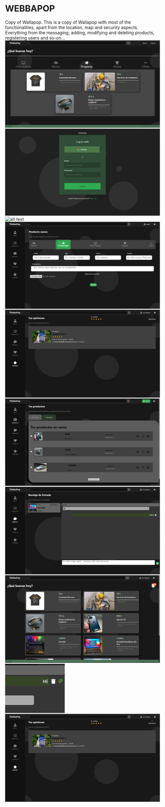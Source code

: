 # WEBBAPOP
Copy of Wallapop.
This is a copy of Wallapop with most of the functionalities, apart from the location, map and security aspects. Everything from the messaging, adding, modifying and deleting products, registering users and so-on...
![alt text](https://github.com/daninfocus/WEBBAPOP/blob/master/WebbapopScreenshots/landing_page.png?raw=true) <br>
![alt text](https://github.com/daninfocus/WEBBAPOP/blob/master/WebbapopScreenshots/login.png?raw=true) <br>
![alt text](https://github.com/daninfocus/WEBBAPOP/blob/master/WebbapopScreenshots/home.png?raw=true) <br>
![alt text](https://github.com/daninfocus/WEBBAPOP/blob/master/WebbapopScreenshots/new_product_page.png?raw=true) <br>
![alt text](https://github.com/daninfocus/WEBBAPOP/blob/master/WebbapopScreenshots/review_page.png?raw=true) <br>
![alt text](https://github.com/daninfocus/WEBBAPOP/blob/master/WebbapopScreenshots/user_page.png?raw=true) <br>
![alt text](https://github.com/daninfocus/WEBBAPOP/blob/master/WebbapopScreenshots/messages_page.png?raw=true) <br>
![alt text](https://github.com/daninfocus/WEBBAPOP/blob/master/WebbapopScreenshots/new_message.png?raw=true) <br>
![alt text](https://github.com/daninfocus/WEBBAPOP/blob/master/WebbapopScreenshots/read_message.png?raw=true) <br>
![alt text](https://github.com/daninfocus/WEBBAPOP/blob/master/WebbapopScreenshots/review_page.png?raw=true) <br>
